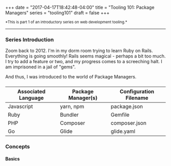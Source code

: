 +++
date = "2017-04-17T18:42:48-04:00"
title = "Tooling 101: Package Managers"
series = "tooling101"
draft = false
+++

<small>
  *This is part 1 of an introductory series on web development tooling.*
</small>

---

### Series Introduction

Zoom back to 2012. I'm in my dorm room trying to learn Ruby on Rails. Everything is going smoothly! Rails seems magical - perhaps a bit too much. I try to add a feature or two, and my progress comes to a screeching halt. I am imprisoned in a jail of "gems". 

And thus, I was introduced to the world of Package Managers.

### 

Associated Language | Package Manager(s) | Configuration Filename|
--------------------|--------------------|-----------------------|
Javascript| yarn, npm         | package.json
Ruby      | Bundler           | Gemfile
PHP       | Composer          | composer.json
Go        | Glide             | glide.yaml

### Concepts

#### Basics